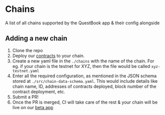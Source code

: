 # Chains

A list of all chains supported by the QuestBook app &amp; their config alongside

## Adding a new chain

1. Clone the repo
2. Deploy our [contracts](https://github.com/questbook/grants-contracts-upgradeable) to your chain.
3. Create a new yaml file in the `./chains` with the name of the chain. For eg. if your chain is the testnet for XYZ, then the file would be called `xyz-testnet.yaml`
4. Enter all the required configuration, as mentioned in the JSON schema stored at `./src/chain-data-schema.yaml`.
	This would include details like chain name, ID, addresses of contracts deployed, block number of the contract deployment, etc.
5. Submit a PR!
6. Once the PR is merged, CI will take care of the rest & your chain will be live on our [beta app](https://beta.questbook.app)